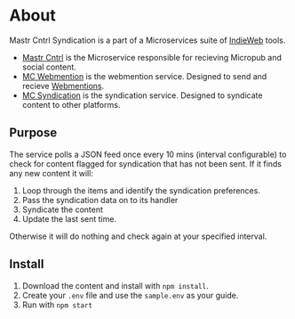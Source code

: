 # About

Mastr Cntrl Syndication is a part of a Microservices suite of [IndieWeb](https://indieweb.org/) tools.

- [Mastr Cntrl](https://github.com/vipickering/mastr-cntrl) is the Microservice responsible for recieving Micropub and social content.
- [MC Webmention](https://github.com/vipickering/mc-webmention) is the webmention service. Designed to send and recieve [Webmentions](https://indieweb.org/Webmention).
- [MC Syndication](https://github.com/vipickering/mc-syndication) is the syndication service. Designed to syndicate content to other platforms.

## Purpose

The service polls a JSON feed once every 10 mins (interval configurable) to check for content flagged for syndication that has not been sent.
If it finds any new content it will:

1. Loop through the items and identify the syndication preferences.
2. Pass the syndication data on to its handler
3. Syndicate the content
4. Update the last sent time.

Otherwise it will do nothing and check again at your specified interval.

## Install

1. Download the content and install with ```npm install```.
2. Create your ```.env``` file and use the ```sample.env``` as your guide.
3. Run with ```npm start```
